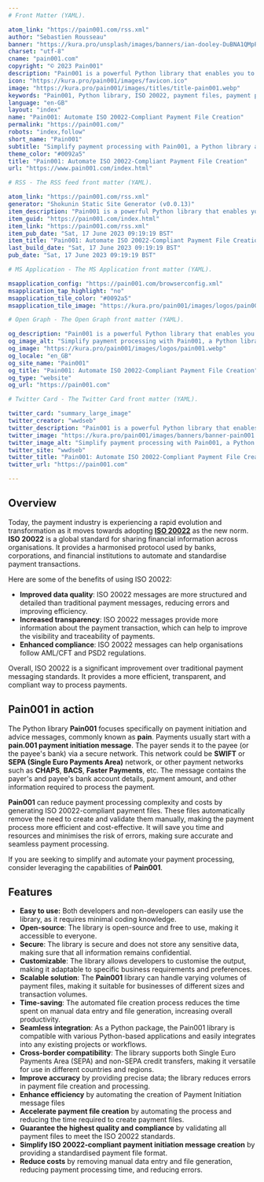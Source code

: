 ```yaml
---
# Front Matter (YAML).

atom_link: "https://pain001.com/rss.xml"
author: "Sebastien Rousseau"
banner: "https://kura.pro/unsplash/images/banners/ian-dooley-DuBNA1QMpPA-unsplash.jpg"
charset: "utf-8"
cname: "pain001.com"
copyright: "© 2023 Pain001"
description: "Pain001 is a powerful Python library that enables you to create ISO 20022-compliant payment files directly from CSV or SQLite Data Files."
icon: "https://kura.pro/pain001/images/favicon.ico"
image: "https://kura.pro/pain001/images/titles/title-pain001.webp"
keywords: "Pain001, Python library, ISO 20022, payment files, payment processing, automate payments, ISO 20022-compliant, SWIFT, SEPA, payment initiation messages"
language: "en-GB"
layout: "index"
name: "Pain001: Automate ISO 20022-Compliant Payment File Creation"
permalink: "https://pain001.com/"
robots: "index,follow"
short_name: "Pain001"
subtitle: "Simplify payment processing with Pain001, a Python library automating ISO 20022-compliant file creation"
theme_color: "#0092a5"
title: "Pain001: Automate ISO 20022-Compliant Payment File Creation"
url: "https://www.pain001.com/index.html"

# RSS - The RSS feed front matter (YAML).

atom_link: "https://pain001.com/rss.xml"
generator: "Shokunin Static Site Generator (v0.0.13)"
item_description: "Pain001 is a powerful Python library that enables you to create ISO 20022-compliant payment files directly from CSV or SQLite Data Files."
item_guid: "https://pain001.com/index.html"
item_link: "https://pain001.com/rss.xml"
item_pub_date: "Sat, 17 June 2023 09:19:19 BST"
item_title: "Pain001: Automate ISO 20022-Compliant Payment File Creation"
last_build_date: "Sat, 17 June 2023 09:19:19 BST"
pub_date: "Sat, 17 June 2023 09:19:19 BST"

# MS Application - The MS Application front matter (YAML).

msapplication_config: "https://pain001.com/browserconfig.xml"
msapplication_tap_highlight: "no"
msapplication_tile_color: "#0092a5"
msapplication_tile_image: "https://kura.pro/pain001/images/logos/pain001.webp"

# Open Graph - The Open Graph front matter (YAML).

og_description: "Pain001 is a powerful Python library that enables you to create ISO 20022-compliant payment files directly from CSV or SQLite Data Files."
og_image_alt: "Simplify payment processing with Pain001, a Python library automating ISO 20022-compliant file creation"
og_image: "https://kura.pro/pain001/images/logos/pain001.webp"
og_locale: "en_GB"
og_site_name: "Pain001"
og_title: "Pain001: Automate ISO 20022-Compliant Payment File Creation"
og_type: "website"
og_url: "https://pain001.com"

# Twitter Card - The Twitter Card front matter (YAML).

twitter_card: "summary_large_image"
twitter_creator: "wwdseb"
twitter_description: "Pain001 is a powerful Python library that enables you to create ISO 20022-compliant payment files directly from CSV or SQLite Data Files."
twitter_image: "https://kura.pro/pain001/images/banners/banner-pain001.png"
twitter_image_alt: "Simplify payment processing with Pain001, a Python library automating ISO 20022-compliant file creation"
twitter_site: "wwdseb"
twitter_title: "Pain001: Automate ISO 20022-Compliant Payment File Creation."
twitter_url: "https://pain001.com"

---
```


## Overview

Today, the payment industry is experiencing a rapid evolution and
transformation as it moves towards adopting **[ISO 20022][1]** as the new norm.
**ISO 20022** is a global standard for sharing financial information across
organisations. It provides a harmonised protocol used by banks, corporations,
and financial institutions to automate and standardise payment transactions.

Here are some of the benefits of using ISO 20022:

- **Improved data quality**: ISO 20022 messages are more structured and
  detailed than traditional payment messages, reducing errors and improving
  efficiency.
- **Increased transparency**: ISO 20022 messages provide more information about
  the payment transaction, which can help to improve the visibility and
  traceability of payments.
- **Enhanced compliance**: ISO 20022 messages can help organisations follow
  AML/CFT and PSD2 regulations.

Overall, ISO 20022 is a significant improvement over traditional payment
messaging standards. It provides a more efficient, transparent, and compliant
way to process payments.

## Pain001 in action

The Python library **Pain001** focuses specifically on payment initiation and
advice messages, commonly known as **pain**. Payments usually start with a
**pain.001 payment initiation message**. The payer sends it to the payee (or
the payee's bank) via a secure network. This network could be **SWIFT** or
**SEPA (Single Euro Payments Area)** network, or other payment networks such
as **CHAPS**, **BACS**, **Faster Payments**, etc. The message contains the
payer's and payee's bank account details, payment amount, and other information
required to process the payment.

**Pain001** can reduce payment processing complexity and costs by generating
ISO 20022-compliant payment files. These files automatically remove the need to
create and validate them manually, making the payment process more efficient
and cost-effective. It will save you time and resources and minimises the risk
of errors, making sure accurate and seamless payment processing.

If you are seeking to simplify and automate your payment processing, consider
leveraging the capabilities of **Pain001**.

## Features

- **Easy to use:** Both developers and non-developers can easily use the
  library, as it requires minimal coding knowledge.
- **Open-source**: The library is open-source and free to use, making it
  accessible to everyone.
- **Secure**: The library is secure and does not store any sensitive data,
  making sure that all information remains confidential.
- **Customizable**: The library allows developers to customise the output,
  making it adaptable to specific business requirements and preferences.
- **Scalable solution**: The **Pain001** library can handle varying volumes of
  payment files, making it suitable for businesses of different sizes and
  transaction volumes.
- **Time-saving**: The automated file creation process reduces the time spent
  on manual data entry and file generation, increasing overall productivity.
- **Seamless integration**: As a Python package, the Pain001 library is
  compatible with various Python-based applications and easily integrates into
  any existing projects or workflows.
- **Cross-border compatibility**: The library supports both Single Euro
  Payments Area (SEPA) and non-SEPA credit transfers, making it versatile for
  use in different countries and regions.
- **Improve accuracy** by providing precise data; the library reduces errors in
  payment file creation and processing.
- **Enhance efficiency** by automating the creation of Payment Initiation
  message files
- **Accelerate payment file creation** by automating the process and reducing
  the time required to create payment files.
- **Guarantee the highest quality and compliance** by validating all payment
  files to meet the ISO 20022 standards.
- **Simplify ISO 20022-compliant payment initiation message creation** by
  providing a standardised payment file format.
- **Reduce costs** by removing manual data entry and file generation, reducing
  payment processing time, and reducing errors.

[1]: https://www.iso20022.org/
